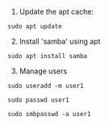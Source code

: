 1. Update the apt cache:
```
sudo apt update
```
2. Install 'samba' using apt
```
sudo apt install samba
```
3. Manage users

```
sudo useradd -m user1
```
```
sudo passwd user1
```
```
sudo smbpasswd -a user1
```
